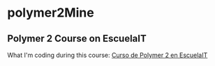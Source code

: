 # polymer2Mine
## Polymer 2 Course on EscuelaIT

What I'm coding during this course: [Curso de Polymer 2 en EscuelaIT](https://escuela.it/cursos/curso-de-polymer-2)
